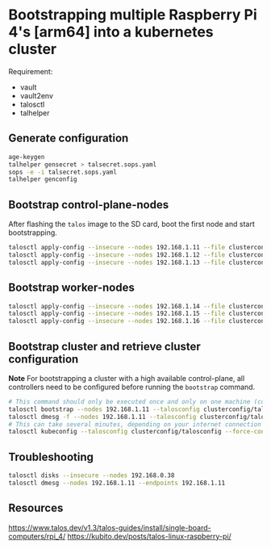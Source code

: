 # Bootstrapping multiple Raspberry Pi 4's [arm64] into a kubernetes cluster

Requirement:

- vault
- vault2env
- talosctl
- talhelper


## Generate configuration

```bash
age-keygen
talhelper gensecret > talsecret.sops.yaml
sops -e -i talsecret.sops.yaml
talhelper genconfig
```

## Bootstrap control-plane-nodes

After flashing the `talos` image to the SD card, boot the first node and start bootstrapping.

```bash
talosctl apply-config --insecure --nodes 192.168.1.11 --file clusterconfig/artemis-master1.yaml
talosctl apply-config --insecure --nodes 192.168.1.12 --file clusterconfig/artemis-master2.yaml
talosctl apply-config --insecure --nodes 192.168.1.13 --file clusterconfig/artemis-master3.yaml
```

## Bootstrap worker-nodes

```bash
talosctl apply-config --insecure --nodes 192.168.1.14 --file clusterconfig/artemis-worker1.yaml
talosctl apply-config --insecure --nodes 192.168.1.15 --file clusterconfig/artemis-worker2.yaml
talosctl apply-config --insecure --nodes 192.168.1.16 --file clusterconfig/artemis-worker3.yaml
```

## Bootstrap cluster and retrieve cluster configuration

**Note** For bootstrapping a cluster with a high available control-plane, all controllers need to be configured before running the `bootstrap` command.

```bash
# This command should only be executed once and only on one machine (controlplane)
talosctl bootstrap --nodes 192.168.1.11 --talosconfig clusterconfig/talosconfig
talosctl dmesg -f --nodes 192.168.1.11 --talosconfig clusterconfig/talosconfig
# This can take several minutes, depending on your internet connection
talosctl kubeconfig --talosconfig clusterconfig/talosconfig --force-context-name artemis --nodes 192.168.1.11
```

## Troubleshooting

```bash
talosctl disks --insecure --nodes 192.168.0.38
talosctl dmesg --nodes 192.168.1.11 --endpoints 192.168.1.11
```

## Resources

<https://www.talos.dev/v1.3/talos-guides/install/single-board-computers/rpi_4/>
<https://kubito.dev/posts/talos-linux-raspberry-pi/>
